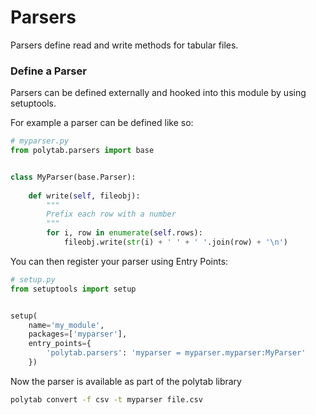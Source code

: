 # Parsers

Parsers define read and write methods for tabular files.


### Define a Parser

Parsers can be defined externally and hooked into this module by using setuptools.

For example a parser can be defined like so:

```python
# myparser.py
from polytab.parsers import base


class MyParser(base.Parser):
    
    def write(self, fileobj):
        """
        Prefix each row with a number
        """
        for i, row in enumerate(self.rows):
            fileobj.write(str(i) + ' ' + ' '.join(row) + '\n')

```

You can then register your parser using Entry Points:

```python
# setup.py
from setuptools import setup


setup(
    name='my_module',
    packages=['myparser'],
    entry_points={
        'polytab.parsers': 'myparser = myparser.myparser:MyParser'
    })
```

Now the parser is available as part of the polytab library
```bash
polytab convert -f csv -t myparser file.csv
```
